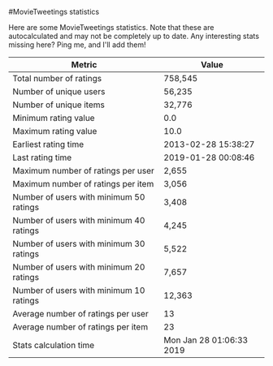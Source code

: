 #MovieTweetings statistics

Here are some MovieTweetings statistics. Note that these are autocalculated and may not be completely up to date. Any interesting stats missing here? Ping me, and I'll add them!

Metric | Value
--- | ---
Total number of ratings                 | 758,545
Number of unique users                  | 56,235
Number of unique items                  | 32,776
Minimum rating value                    | 0.0
Maximum rating value                    | 10.0
Earliest rating time                    | 2013-02-28 15:38:27
Last rating time                        | 2019-01-28 00:08:46
Maximum number of ratings per user      | 2,655
Maximum number of ratings per item      | 3,056
Number of users with minimum 50 ratings | 3,408
Number of users with minimum 40 ratings | 4,245
Number of users with minimum 30 ratings | 5,522
Number of users with minimum 20 ratings | 7,657
Number of users with minimum 10 ratings | 12,363
Average number of ratings per user      | 13
Average number of ratings per item      | 23
Stats calculation time                  | Mon Jan 28 01:06:33 2019

